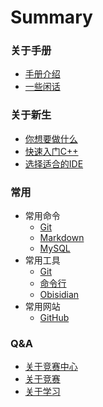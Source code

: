 # Summary

### 关于手册
* [手册介绍](/README.md)
* [一些闲话](/Some-Words.md)

### 关于新生
* [你想要做什么](/Freshman/What-U-Want.md)
* [快速入门C++](/Freshman/Quick-Start-C.md)
* [选择适合的IDE](/Freshman/Choose-IDE.md)

### 常用
* 常用命令
    * [Git](/Common/Command/Git.md)
    * [Markdown](/Common/Command/Markdown.md)
    * [MySQL](/Common/Command/MySQL.md)
* 常用工具
    * [Git](/Common/Tool/Git.md)
    * [命令行](/Common/Tool/Command-Line.md)
    * [Obisidian](/Common/Tool/Obisidian.md)
* 常用网站
    * [GitHub](/Common/Website/GitHub.md)
    
### Q&A
<!-- * Q&A -->
* [关于竞赛中心](/QA/About-Competition-Center.md)
* [关于竞赛](/QA/About-Competiton.md)
* [关于学习](/QA/About-Study.md)
